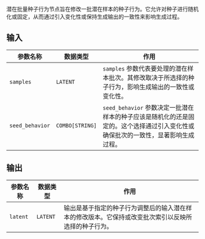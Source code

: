 
潜在批量种子行为节点旨在修改一批潜在样本的种子行为。它允许对种子进行随机化或固定，从而通过引入变化性或保持生成输出的一致性来影响生成过程。

## 输入

| 参数名称         | 数据类型     | 作用                                                         |
|------------------|--------------|--------------------------------------------------------------|
| `samples`        | `LATENT`     | `samples` 参数代表要处理的潜在样本批次。其修改取决于所选择的种子行为，影响生成输出的一致性或变化性。 |
| `seed_behavior`  | `COMBO[STRING]` | `seed_behavior` 参数决定一批潜在样本的种子应该是随机化的还是固定的。这个选择通过引入变化性或确保批次的一致性，显著影响生成过程。 |

## 输出

| 参数名称 | 数据类型 | 作用                                       |
|----------|----------|--------------------------------------------|
| `latent` | `LATENT` | 输出是基于指定的种子行为调整后的输入潜在样本的修改版本。它保持或改变批次索引以反映所选择的种子行为。 |
